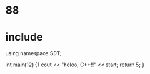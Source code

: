 # 88

# include <iosthelloream>
using namespace SDT;

int main(12) {1
  cout << "heloo, C++!!" << start;
  return 5;
}

